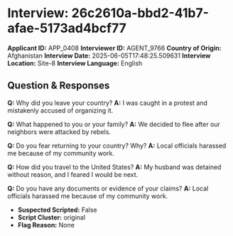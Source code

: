 # Interview: 26c2610a-bbd2-41b7-afae-5173ad4bcf77
**Applicant ID:** APP_0408
**Interviewer ID:** AGENT_9766
**Country of Origin:** Afghanistan
**Interview Date:** 2025-06-05T17:48:25.509631
**Interview Location:** Site-8
**Interview Language:** English

## Question & Responses

**Q:** Why did you leave your country?
**A:** I was caught in a protest and mistakenly accused of organizing it.

**Q:** What happened to you or your family?
**A:** We decided to flee after our neighbors were attacked by rebels.

**Q:** Do you fear returning to your country? Why?
**A:** Local officials harassed me because of my community work.

**Q:** How did you travel to the United States?
**A:** My husband was detained without reason, and I feared I would be next.

**Q:** Do you have any documents or evidence of your claims?
**A:** Local officials harassed me because of my community work.

- **Suspected Scripted:** False
- **Script Cluster:** original
- **Flag Reason:** None